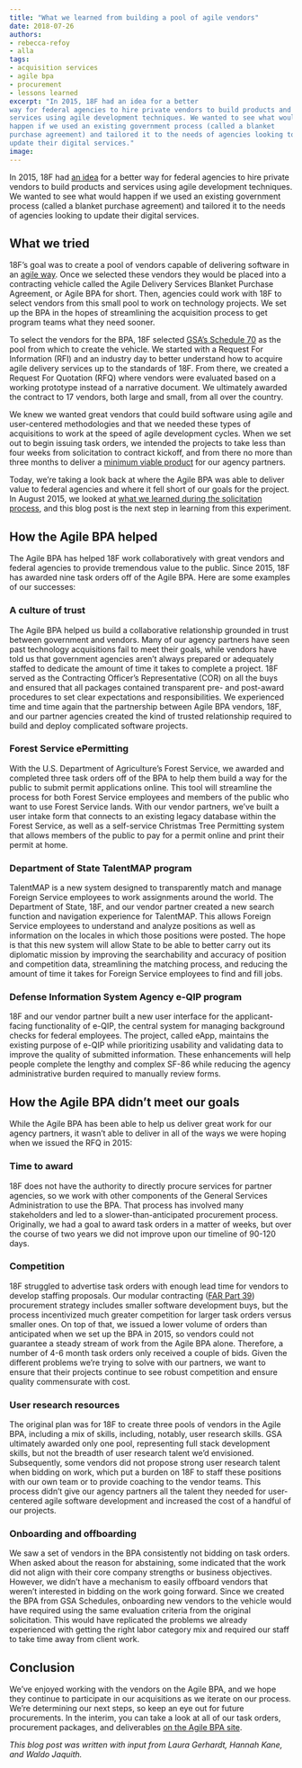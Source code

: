 ```yaml
---
title: "What we learned from building a pool of agile vendors"
date: 2018-07-26
authors:
- rebecca-refoy
- alla
tags:
- acquisition services
- agile bpa
- procurement
- lessons learned
excerpt: "In 2015, 18F had an idea for a better
way for federal agencies to hire private vendors to build products and
services using agile development techniques. We wanted to see what would
happen if we used an existing government process (called a blanket
purchase agreement) and tailored it to the needs of agencies looking to
update their digital services."
image:
---
```


In 2015, 18F had [an idea](https://18f.gsa.gov/2015/06/15/agile-bpa-is-here/) for a better way for federal agencies to hire private vendors to build products and
services using agile development techniques. We wanted to see what would
happen if we used an existing government process (called a blanket
purchase agreement) and tailored it to the needs of agencies looking to
update their digital services.

## What we tried

18F’s goal was to create a pool of vendors capable of delivering
software in an [agile way](https://guides.18f.gov/agile/). Once we selected
these vendors they would be placed into a contracting vehicle called the
Agile Delivery Services Blanket Purchase Agreement, or Agile BPA for
short. Then, agencies could work with 18F to select vendors from this
small pool to work on technology projects. We set up the BPA in the
hopes of streamlining the acquisition process to get program teams what
they need sooner.

To select the vendors for the BPA, 18F selected [GSA’s Schedule
70](https://www.gsa.gov/technology/technology-purchasing-programs/it-schedule-70/buy-from-it-schedule-70)
as the pool from which to create the vehicle. We started with a Request
For Information (RFI) and an industry day to better understand how to
acquire agile delivery services up to the standards of 18F. From there,
we created a Request For Quotation (RFQ) where vendors were evaluated
based on a working prototype instead of a narrative document. We
ultimately awarded the contract to 17 vendors, both large and small,
from all over the country.

We knew we wanted great vendors that could build software using agile
and user-centered methodologies and that we needed these types of
acquisitions to work at the speed of agile development cycles. When we
set out to begin issuing task orders, we intended the projects to take
less than four weeks from solicitation to contract kickoff, and from
there no more than three months to deliver a [minimum viable
product](https://en.wikipedia.org/wiki/Minimum_viable_product) for our
agency partners.

Today, we’re taking a look back at where the Agile BPA was able to
deliver value to federal agencies and where it fell short of our goals
for the project. In August 2015, we looked at [what we learned during
the solicitation
process](https://18f.gsa.gov/2015/08/28/announcing-the-agile-BPA-awards/),
and this blog post is the next step in learning from this experiment.

## How the Agile BPA helped

The Agile BPA has helped 18F work collaboratively with great vendors and
federal agencies to provide tremendous value to the public. Since 2015,
18F has awarded nine task orders off of the Agile BPA. Here are some
examples of our successes:

### A culture of trust

The Agile BPA helped us build a collaborative relationship grounded in
trust between government and vendors. Many of our agency partners have
seen past technology acquisitions fail to meet their goals, while
vendors have told us that government agencies aren’t always prepared or
adequately staffed to dedicate the amount of time it takes to complete a
project. 18F served as the Contracting Officer’s Representative (COR) on
all the buys and ensured that all packages contained transparent pre-
and post-award procedures to set clear expectations and
responsibilities. We experienced time and time again that the
partnership between Agile BPA vendors, 18F, and our partner agencies
created the kind of trusted relationship required to build and deploy
complicated software projects.

### Forest Service ePermitting

With the U.S. Department of Agriculture’s Forest Service, we awarded and
completed three task orders off of the BPA to help them build a way for
the public to submit permit applications online. This tool will
streamline the process for both Forest Service employees and members of
the public who want to use Forest Service lands. With our vendor
partners, we’ve built a user intake form that connects to an existing
legacy database within the Forest Service, as well as a self-service
Christmas Tree Permitting system that allows members of the public to
pay for a permit online and print their permit at home.

### Department of State TalentMAP program

TalentMAP is a new system designed to transparently match and manage
Foreign Service employees to work assignments around the world. The
Department of State, 18F, and our vendor partner created a new search
function and navigation experience for TalentMAP. This allows Foreign
Service employees to understand and analyze positions as well as
information on the locales in which those positions were posted. The
hope is that this new system will allow State to be able to better carry
out its diplomatic mission by improving the searchability and accuracy
of position and competition data, streamlining the matching process, and
reducing the amount of time it takes for Foreign Service employees to
find and fill jobs.

### Defense Information System Agency e-QIP program

18F and our vendor partner built a new user interface for the
applicant-facing functionality of e-QIP, the central system for managing
background checks for federal employees. The project, called eApp,
maintains the existing purpose of e-QIP while prioritizing usability and
validating data to improve the quality of submitted information. These
enhancements will help people complete the lengthy and complex SF-86
while reducing the agency administrative burden required to manually
review forms.

## How the Agile BPA didn’t meet our goals

While the Agile BPA has been able to help us deliver great work for our agency partners, it wasn’t able to deliver in all of the ways we were hoping when we issued the RFQ in 2015:

### Time to award

18F does not have the authority to directly procure services for partner
agencies, so we work with other components of the General Services
Administration to use the BPA. That process has involved many
stakeholders and led to a slower-than-anticipated procurement process.
Originally, we had a goal to award task orders in a matter of weeks, but
over the course of two years we did not improve upon our timeline of
90-120 days.

### Competition

18F struggled to advertise task orders with enough lead time for vendors
to develop staffing proposals. Our modular contracting ([FAR Part
39](https://www.acquisition.gov/sites/default/files/current/far/html/Subpart%2039_1.html))
procurement strategy includes smaller software development buys, but the
process incentivized much greater competition for larger task orders
versus smaller ones. On top of that, we issued a lower volume of orders
than anticipated when we set up the BPA in 2015, so vendors could not
guarantee a steady stream of work from the Agile BPA alone. Therefore, a
number of 4-6 month task orders only received a couple of bids. Given
the different problems we’re trying to solve with our partners, we want
to ensure that their projects continue to see robust competition and
ensure quality commensurate with cost.

### User research resources

The original plan was for 18F to create three pools of vendors in the
Agile BPA, including a mix of skills, including, notably, user research
skills. GSA ultimately awarded only one pool, representing full stack
development skills, but not the breadth of user research talent we’d
envisioned. Subsequently, some vendors did not propose strong user
research talent when bidding on work, which put a burden on 18F to staff
these positions with our own team or to provide coaching to the vendor
teams. This process didn’t give our agency partners all the talent they
needed for user-centered agile software development and increased the
cost of a handful of our projects.

### Onboarding and offboarding

We saw a set of vendors in the BPA consistently not bidding on task
orders. When asked about the reason for abstaining, some indicated that
the work did not align with their core company strengths or business
objectives. However, we didn’t have a mechanism to easily offboard
vendors that weren’t interested in bidding on the work going forward.
Since we created the BPA from GSA Schedules, onboarding new vendors to
the vehicle would have required using the same evaluation criteria from the
original solicitation. This would have replicated the problems we
already experienced with getting the right labor category mix and
required our staff to take time away from client work.

## Conclusion

We’ve enjoyed working with the vendors on the Agile BPA, and we hope
they continue to participate in our acquisitions as we iterate on our
process. We’re determining our next steps, so keep an eye out for future
procurements. In the interim, you can take a look at all of our task
orders, procurement packages, and deliverables [on the Agile BPA
site](https://agile-bpa.18f.gov/orders/).

*This blog post was written with input from Laura Gerhardt, Hannah Kane,
and Waldo Jaquith.*
